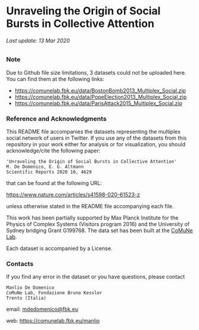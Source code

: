 

# Unraveling the Origin of Social Bursts in Collective Attention

###### Last update: 13 Mar 2020
 
### Note

Due to Github file size limitations, 3 datasets could not be uploaded here. You can find them at the following links:

* <https://comunelab.fbk.eu/data/BostonBomb2013_Multiplex_Social.zip>
* <https://comunelab.fbk.eu/data/PopeElection2013_Multiplex_Social.zip>
* <https://comunelab.fbk.eu/data/ParisAttack2015_Multiplex_Social.zip>

### Reference and Acknowledgments

This README file accompanies the datasets representing the multiplex social network of users in Twitter.
If you use any of the datasets from this repository in your work either for analysis or for visualization, you should acknowledge/cite the following paper:
	
	'Unraveling the Origin of Social Bursts in Collective Attention'
	M. De Domenico, E. G. Altmann 
	Scientific Reports 2020 10, 4629

that can be found at the following URL:

<https://www.nature.com/articles/s41598-020-61523-z>

unless otherwise stated in the README file accompanying each file.

This work has been partially supported by Max Planck Institute for the Physics of Complex Systems (Visitors program 2016) and the University of Sydney bridging Grant G199768. The data set has been built at the [CoMuNe Lab](https://comunelab.fbk.eu/). 

Each dataset is accompanied by a License.



### Contacts

If you find any error in the dataset or you have questions, please contact

	Manlio De Domenico
	CoMuNe Lab, Fondazione Bruno Kessler 
	Trento (Italia)

email: <mdedomenico@fbk.eu>

web: <https://comunelab.fbk.eu/manlio>

